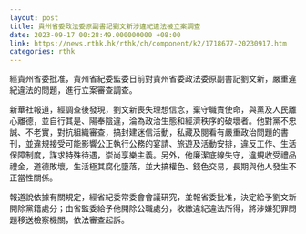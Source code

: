 ```yaml
---
layout: post
title: 貴州省委政法委原副書記劉文新涉違紀違法被立案調查
date: 2023-09-17 00:28:49.000000000 +08:00
link: https://news.rthk.hk/rthk/ch/component/k2/1718677-20230917.htm
categories: rthk
---
```


經貴州省委批准，貴州省紀委監委日前對貴州省委政法委原副書記劉文新，嚴重違紀違法的問題，進行立案審查調查。

新華社報道，經調查後發現，劉文新喪失理想信念，棄守職責使命，與黨及人民離心離德，並自行其是、陽奉陰違，淪為政治生態和經濟秩序的破壞者。他對黨不忠誠、不老實，對抗組織審查，搞封建迷信活動，私藏及閱看有嚴重政治問題的書刊，並違規接受可能影響公正執行公務的宴請、旅遊及活動安排，違反工作、生活保障制度，謀求特殊待遇，崇尚享樂主義。另外，他廉潔底線失守，違規收受禮品禮金，道德敗壞，生活極其腐化墮落，並大搞權色、錢色交易，長期與他人發生不正當性關係。

報道說依據有關規定，經省紀委常委會會議研究，並報省委批准，決定給予劉文新開除黨籍處分；由省監委給予他開除公職處分，收繳違紀違法所得，將涉嫌犯罪問題移送檢察機關，依法審查起訴。
